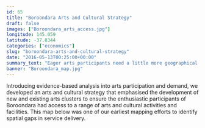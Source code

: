 ```yaml
---
id: 65
title: "Boroondara Arts and Cultural Strategy"
draft: false
images: ["Boroondara_arts_access.jpg"]
longitude: 145.059
latitude: -37.8344
categories: ["economics"]
slug: "boroondara-arts-and-cultural-strategy"
date: "2016-05-13T00:25:00+00:00"
summary_text: "Eager arts participants need a little more geographical spread to arts facilities"
banner: "Boroondara_map.jpg"
---
```


Introducing evidence-based analysis into arts participation and demand, we developed an arts and cultural strategy that emphasised the development of new and existing arts clusters to ensure the enthusiastic participants of Boroondara had access to a range of arts and cultural activities and facilities. This map below&nbsp;was one of our earliest mapping efforts to identify spatial gaps in service delivery.
